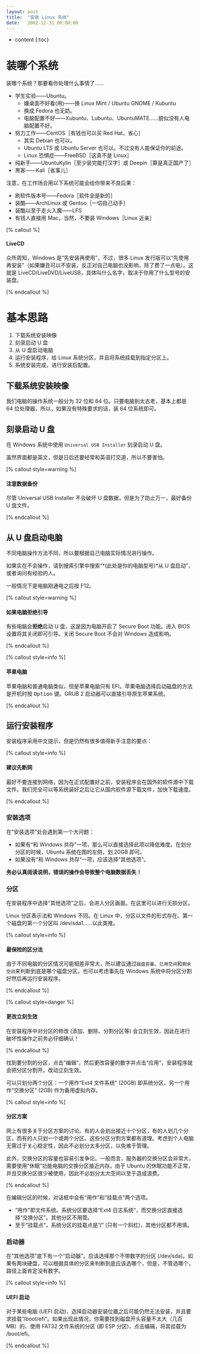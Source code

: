 ```yaml
---
layout: post
title:  "安装 Linux 系统"
date:   2002-12-31 00:00:00
---
```

* content
{:toc}

# 装哪个系统

装哪个系统？那要看你处理什么事情了……

* 学生实验——Ubuntu。
    * 嫌桌面不好看(用)——换 Linux Mint / Ubuntu GNOME / Kubuntu
    * 换成 Fedora 也无妨。
    * 电脑配置不好——Xubuntu、Lubuntu、UbuntuMATE……貌似没有人电脑配置不好。
* 努力工作——CentOS［有钱也可以买 Red Hat，省心］
    * 其实 Debian 也可以。
    * Ubuntu LTS 或 Ubuntu Server 也可以。不过没有人能保证你的前途。
    * Linux 恐惧症——FreeBSD［这真不是 Linux］
* 纯新手——UbuntuKylin［至少装完能打汉字］或 Deepin［算是真正国产了］
* 黑客——Kali［省事儿］

注意，在工作场合用以下系统可能会给你带来不良后果：

* 刷软件版本号——Fedora［软件全是新的］
* 装酷——ArchLinux 或 Gentoo［一切自己动手］
* 装酷以至于走火入魔——LFS
* 有钱人直接用 Mac，当然，不要装 Windows［Linux 近亲］

[% callout %]

#### LiveCD

众所周知，Windows 是“先安装再使用”，不过，很多 Linux 发行版可以“先使用再安装”（如果嫌丑可以不安装，反正对自己电脑也没影响，除了费了一点电）。这就是 LiveCD/LiveDVD/LiveUSB，具体叫什么名字，取决于你用了什么型号的安装盘。

[% endcallout %]

# 基本思路

1. 下载系统安装映像
2. 刻录启动 U 盘
3. 从 U 盘启动电脑
4. 运行安装程序，给 Linux 系统分区，并且将系统挂载到指定分区上。
5. 系统安装完成，进行安装后配置。

## 下载系统安装映像

我们电脑的操作系统一般分为 32 位和 64 位。只要电脑别太古老，基本上都是 64 位处理器，所以，如果没有特殊要求的话，装 64 位系统即可。

## 刻录启动 U 盘

在 Windows 系统中使用 `Universal USB Installer` 刻录启动 U 盘。

虽然界面都是英文，但是日后还要经常和英语打交道，所以不要害怕。

[% callout style=warning %]

#### 注意数据备份

尽管 Universal USB Installer 不会破坏 U 盘数据，但是为了防止万一，最好备份 U 盘文件。

[% endcallout %]

## 从 U 盘启动电脑

不同电脑操作方法不同，所以要根据自己电脑实际情况进行操作。

如果实在不会操作，请到搜索引擎中搜索“*(此处是你的电脑型号)*从 U 盘启动”，或者询问有经验的人。

一般情况下是电脑刚通电之后按 F12。

[% callout style=warning %]

#### 如果电脑拒绝引导

有些电脑会**拒绝**启动 U 盘，这是因为电脑开启了 Secure Boot 功能。进入 BIOS 设置将其关闭即可引导。关闭 Secure Boot 不会对 Windows 造成影响。

[% endcallout %]

[% callout style=info %]

#### 苹果电脑

苹果电脑和普通电脑类似，但是苹果电脑只有 EFI。苹果电脑选择启动磁盘的方法是开机时按 <kbd>Option</kbd> 键。GRUB 2 启动器可以直接引导原生苹果系统。

[% endcallout %]

## 运行安装程序

安装程序采用中文提示，但是仍然有很多值得新手注意的要点：

[% callout style=info %]

#### 建议先断网

最好不要连接到网络，因为在正式配置好之前，安装程序会在国外的软件源中下载文件。我们完全可以等系统装好之后让它从国内软件源下载文件，加快下载速度。

[% endcallout %]

### 安装选项

在“安装选项”处会遇到第一个大问题：

* 如果有“和 Windows 共存”一项，那么可以直接选择此项以降低难度。在划分分区的时候，Ubuntu 系统在图的左侧，划 20GB 即可。
* 如果没有“和 Windows 共存”一项，应该选择“其他选项”。

**务必认真阅读说明，错误的操作会导致整个电脑数据丢失！**

### 分区

在安装程序中选择“其他选项”之后，会进入分区画面。在这里可以进行无损分区。

Linux 分区表示法和 Windows 不同。在 Linux 中，分区以文件的形式存在。第一个磁盘的第一个分区叫 /dev/sda1……以此类推。

[% callout style=info %]

#### 最保险的区分法

由于不同电脑的分区情况可能相差非常大，所以建议通过`磁盘容量`、`已用空间`和`剩余空间`来判断到底是哪个磁盘分区。也可以考虑事先在 Windows 系统中将分区分割好然后再运行安装程序。

[% endcallout %]

[% callout style=danger %]

#### 更改立刻生效

在安装程序中对分区的修改 (添加、删除、分割分区等) 会立刻生效，因此在进行破坏性操作之前务必仔细确认！

[% endcallout %]

找到要分割的分区，点击“编辑”，然后更改容量的数字并点击“应用”，安装程序就会把分区分割开。改动立刻生效。

可以只划分两个分区：一个用作“Ext4 文件系统” (20GB) 即系统分区，另一个用作“交换分区” (2GB) 作为备用虚拟内存。

[% callout style=info %]

#### 分区方案

网上有很多关于分区方案的讨论。有的人会划出接近十个分区，有的人划几个分区，而有的人只划一个或两个分区。这些分区分割方案都有道理。考虑到个人电脑无需过于关心稳定性，因此不必划分太多分区，以免难于管理。

此外，交换分区的容量也容易引发争论。一般而言，服务器的交换分区会非常大，需要使用“休眠”功能电脑的交换分区接近内存。由于 Ubuntu 的休眠功能不正常，并且交换分区很少被使用，因此不必划分太大空间以至于造成浪费。

[% endcallout %]

在编辑分区的时候，对话框中会有“用作”和“挂载点”两个选项。

* “用作”即文件系统。系统分区要选择“Ext4 日志系统”，而交换分区直接选择“交换分区”。其他分区不用管。
* 至于“挂载点”，系统分区的挂载点是“/” (只有一个斜杠)，其他分区都不用填。

### 启动器

在“其他选项”底下有一个“启动器”。应该选择那个不带数字的分区 (/dev/sda)。如果有两块硬盘，可以根据具体的分区来判断到底应该选哪个，但是，不管选哪个，路径上面肯定没有数字。

[% callout style=info %]

#### UEFI 启动

对于某些电脑 (UEFI 启动)，选择启动器安装位置之后可能仍然无法安装，并且要求挂载“/boot/efi”。如果出现此情况，你需要找到磁盘开头容量不太大（几百 MB）的、使用 FAT32 文件系统的分区 (即 ESP 分区)，点击编辑，将其挂载为 /boot/efi。

[% endcallout %]
